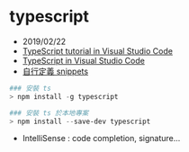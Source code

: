 # typescript

- 2019/02/22
- [TypeScript tutorial in Visual Studio Code](https://code.visualstudio.com/docs/typescript/typescript-tutorial)
- [TypeScript in Visual Studio Code](https://code.visualstudio.com/docs/languages/typescript)
- [自行定義 snippets](https://code.visualstudio.com/docs/editor/userdefinedsnippets)


```powershell
### 安裝 ts
> npm install -g typescript

### 安裝 ts 於本地專案
> npm install --save-dev typescript
```



- IntelliSense : code completion, signature...

